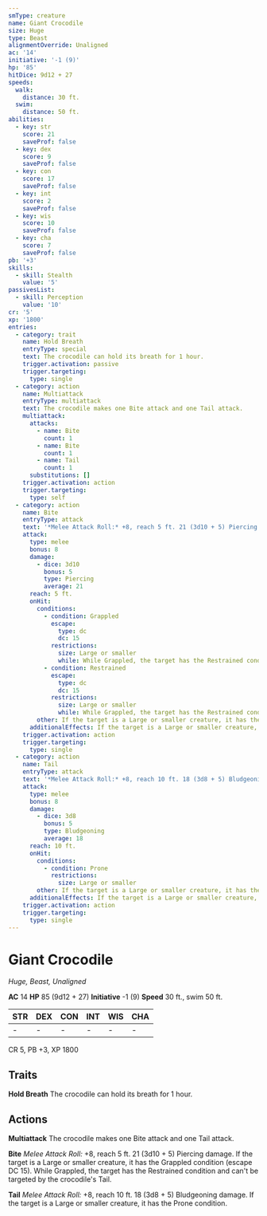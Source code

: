 ```yaml
---
smType: creature
name: Giant Crocodile
size: Huge
type: Beast
alignmentOverride: Unaligned
ac: '14'
initiative: '-1 (9)'
hp: '85'
hitDice: 9d12 + 27
speeds:
  walk:
    distance: 30 ft.
  swim:
    distance: 50 ft.
abilities:
  - key: str
    score: 21
    saveProf: false
  - key: dex
    score: 9
    saveProf: false
  - key: con
    score: 17
    saveProf: false
  - key: int
    score: 2
    saveProf: false
  - key: wis
    score: 10
    saveProf: false
  - key: cha
    score: 7
    saveProf: false
pb: '+3'
skills:
  - skill: Stealth
    value: '5'
passivesList:
  - skill: Perception
    value: '10'
cr: '5'
xp: '1800'
entries:
  - category: trait
    name: Hold Breath
    entryType: special
    text: The crocodile can hold its breath for 1 hour.
    trigger.activation: passive
    trigger.targeting:
      type: single
  - category: action
    name: Multiattack
    entryType: multiattack
    text: The crocodile makes one Bite attack and one Tail attack.
    multiattack:
      attacks:
        - name: Bite
          count: 1
        - name: Bite
          count: 1
        - name: Tail
          count: 1
      substitutions: []
    trigger.activation: action
    trigger.targeting:
      type: self
  - category: action
    name: Bite
    entryType: attack
    text: '*Melee Attack Roll:* +8, reach 5 ft. 21 (3d10 + 5) Piercing damage. If the target is a Large or smaller creature, it has the Grappled condition (escape DC 15). While Grappled, the target has the Restrained condition and can''t be targeted by the crocodile''s Tail.'
    attack:
      type: melee
      bonus: 8
      damage:
        - dice: 3d10
          bonus: 5
          type: Piercing
          average: 21
      reach: 5 ft.
      onHit:
        conditions:
          - condition: Grappled
            escape:
              type: dc
              dc: 15
            restrictions:
              size: Large or smaller
              while: While Grappled, the target has the Restrained condition
          - condition: Restrained
            escape:
              type: dc
              dc: 15
            restrictions:
              size: Large or smaller
              while: While Grappled, the target has the Restrained condition
        other: If the target is a Large or smaller creature, it has the Grappled condition (escape DC 15). While Grappled, the target has the Restrained condition and can't be targeted by the crocodile's Tail.
      additionalEffects: If the target is a Large or smaller creature, it has the Grappled condition (escape DC 15). While Grappled, the target has the Restrained condition and can't be targeted by the crocodile's Tail.
    trigger.activation: action
    trigger.targeting:
      type: single
  - category: action
    name: Tail
    entryType: attack
    text: '*Melee Attack Roll:* +8, reach 10 ft. 18 (3d8 + 5) Bludgeoning damage. If the target is a Large or smaller creature, it has the Prone condition.'
    attack:
      type: melee
      bonus: 8
      damage:
        - dice: 3d8
          bonus: 5
          type: Bludgeoning
          average: 18
      reach: 10 ft.
      onHit:
        conditions:
          - condition: Prone
            restrictions:
              size: Large or smaller
        other: If the target is a Large or smaller creature, it has the Prone condition.
      additionalEffects: If the target is a Large or smaller creature, it has the Prone condition.
    trigger.activation: action
    trigger.targeting:
      type: single
---
```


# Giant Crocodile
*Huge, Beast, Unaligned*

**AC** 14
**HP** 85 (9d12 + 27)
**Initiative** -1 (9)
**Speed** 30 ft., swim 50 ft.

| STR | DEX | CON | INT | WIS | CHA |
| --- | --- | --- | --- | --- | --- |
| - | - | - | - | - | - |

CR 5, PB +3, XP 1800

## Traits

**Hold Breath**
The crocodile can hold its breath for 1 hour.

## Actions

**Multiattack**
The crocodile makes one Bite attack and one Tail attack.

**Bite**
*Melee Attack Roll:* +8, reach 5 ft. 21 (3d10 + 5) Piercing damage. If the target is a Large or smaller creature, it has the Grappled condition (escape DC 15). While Grappled, the target has the Restrained condition and can't be targeted by the crocodile's Tail.

**Tail**
*Melee Attack Roll:* +8, reach 10 ft. 18 (3d8 + 5) Bludgeoning damage. If the target is a Large or smaller creature, it has the Prone condition.
